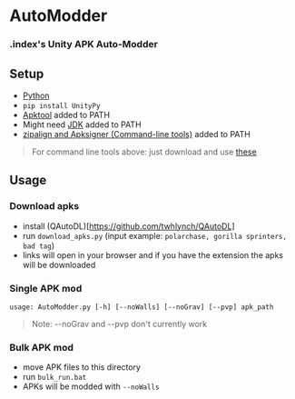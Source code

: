 # AutoModder

### .index's Unity APK Auto-Modder

## Setup
- [Python](https://www.python.org/)
- `pip install UnityPy`
- [Apktool](https://ibotpeaches.github.io/Apktool/) added to PATH
- Might need [JDK](https://www.oracle.com/java/technologies/downloads/) added to PATH
- [zipalign and Apksigner (Command-line tools)](https://developer.android.com/studio#command-line-tools-only) added to PATH
> For command line tools above: just download and use [these](https://github.com/twhlynch/Basic-APK-Modding-Guide/tree/main/bin/android_sdk)

## Usage

### Download apks

- install (QAutoDL)[https://github.com/twhlynch/QAutoDL]
- run `download_apks.py` (input example: `polarchase, gorilla sprinters, bad tag`)
- links will open in your browser and if you have the extension the apks will be downloaded

### Single APK mod

```usage: AutoModder.py [-h] [--noWalls] [--noGrav] [--pvp] apk_path```

>Note: --noGrav and --pvp don't currently work

### Bulk APK mod

- move APK files to this directory
- run `bulk_run.bat`
- APKs will be modded with `--noWalls`
